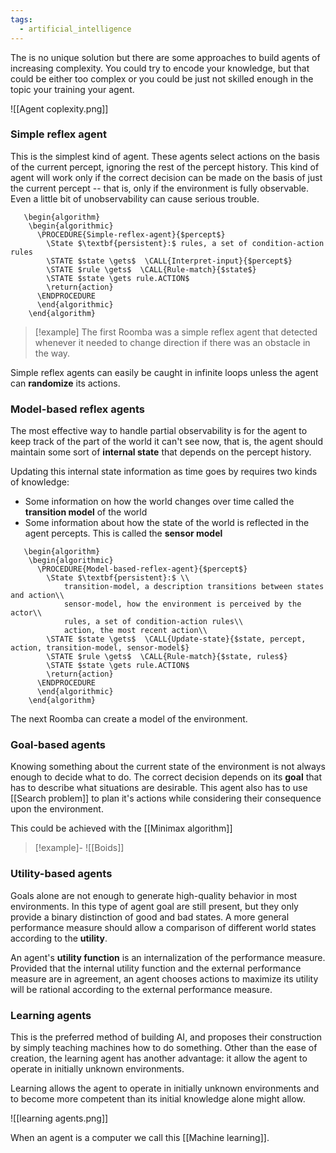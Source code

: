 ```yaml
---
tags:
  - artificial_intelligence
---
```

The is no unique solution but there are some approaches to build agents of increasing complexity. You could try to encode your knowledge, but that could be either too complex or you could be just not skilled enough in the topic your training your agent.  

![[Agent coplexity.png]]
### Simple reflex agent

This is the simplest kind of agent. These agents select actions on the basis of the current percept, ignoring the rest of the percept history. This kind of agent will work only if the correct decision can be made on the basis of just the current percept -- that is, only if the environment is fully observable. Even a little bit of unobservability can cause serious trouble.
```pseudo
   \begin{algorithm}
    \begin{algorithmic}
      \PROCEDURE{Simple-reflex-agent}{$percept$} 
	    \State $\textbf{persistent}:$ rules, a set of condition-action rules
		\STATE $state \gets$  \CALL{Interpret-input}{$percept$}
        \STATE $rule \gets$  \CALL{Rule-match}{$state$}
        \STATE $state \gets rule.ACTION$
	    \return{action}
      \ENDPROCEDURE
      \end{algorithmic}
    \end{algorithm}
```
>[!example]
>The first Roomba was a simple reflex agent that detected whenever it needed to change direction if there was an obstacle in the way. 

Simple reflex agents can easily be caught in infinite loops unless the agent can **randomize** its actions. 
### Model-based reflex agents

The most effective way to handle partial observability is for the agent to keep track of the part of the world it can't see now, that is, the agent should maintain some sort of **internal state** that depends on the percept history. 

Updating this internal state information as time goes by requires two kinds of knowledge:
- Some information on how the world changes over time called the **transition model** of the world
- Some information about how the state of the world is reflected in the agent percepts. This is called the **sensor model**
```pseudo
   \begin{algorithm}
    \begin{algorithmic}
      \PROCEDURE{Model-based-reflex-agent}{$percept$} 
	    \State $\textbf{persistent}:$ \\
			transition-model, a description transitions between states and action\\ 
			sensor-model, how the environment is perceived by the actor\\ 
			rules, a set of condition-action rules\\
			action, the most recent action\\
		\STATE $state \gets$  \CALL{Update-state}{$state, percept, action, transition-model, sensor-model$}
        \STATE $rule \gets$  \CALL{Rule-match}{$state, rules$}
        \STATE $state \gets rule.ACTION$
	    \return{action}
      \ENDPROCEDURE
      \end{algorithmic}
    \end{algorithm}
```
 The next Roomba can create a model of the environment.
### Goal-based agents

Knowing something about the current state of the environment is not always enough to decide what to do. The correct decision depends on its **goal** that has to describe what situations are desirable. This agent also has to use [[Search problem]] to plan it's actions while considering their consequence upon the environment. 

This could be achieved with the [[Minimax algorithm]] 

>[!example]-
 ![[Boids]]
### Utility-based agents

Goals alone are not enough to generate high-quality behavior in most environments. In this type of agent goal are still present, but they only provide a binary distinction of good and bad states. A more general performance measure should allow a comparison of different world states according to the **utility**.

An agent's **utility function** is an internalization of the performance measure. Provided that the internal utility function and the external performance measure are in agreement, an agent chooses actions to maximize its utility will be rational according to the external performance measure.
### Learning agents

This is the preferred method of building AI, and proposes their construction by simply teaching machines how to do something. Other than the ease of creation, the learning agent has another advantage: it allow the agent to operate in initially unknown environments.

Learning allows the agent to operate in initially unknown environments and to become more competent than its initial knowledge alone might allow.

![[learning agents.png]]

When an agent is a computer we call this [[Machine learning]].